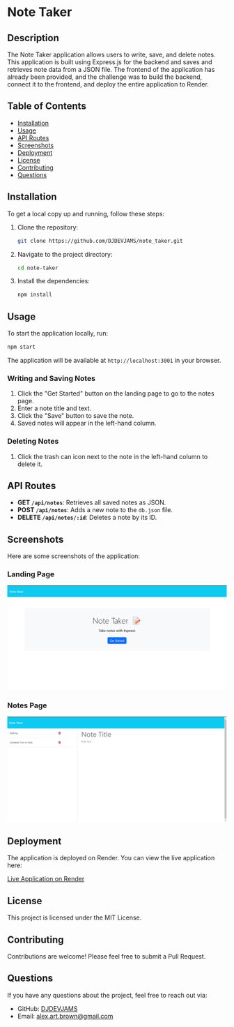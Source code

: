 
# Note Taker

## Description

The Note Taker application allows users to write, save, and delete notes. This application is built using Express.js for the backend and saves and retrieves note data from a JSON file. The frontend of the application has already been provided, and the challenge was to build the backend, connect it to the frontend, and deploy the entire application to Render.

## Table of Contents

- [Installation](#installation)
- [Usage](#usage)
- [API Routes](#api-routes)
- [Screenshots](#screenshots)
- [Deployment](#deployment)
- [License](#license)
- [Contributing](#contributing)
- [Questions](#questions)

## Installation

To get a local copy up and running, follow these steps:

1. Clone the repository:
   ```bash
   git clone https://github.com/DJDEVJAMS/note_taker.git
   ```
2. Navigate to the project directory:
   ```bash
   cd note-taker
   ```
3. Install the dependencies:
   ```bash
   npm install
   ```

## Usage

To start the application locally, run:

```bash
npm start
```

The application will be available at `http://localhost:3001` in your browser.

### Writing and Saving Notes

1. Click the "Get Started" button on the landing page to go to the notes page.
2. Enter a note title and text.
3. Click the "Save" button to save the note.
4. Saved notes will appear in the left-hand column.

### Deleting Notes

1. Click the trash can icon next to the note in the left-hand column to delete it.

## API Routes

- **GET `/api/notes`**: Retrieves all saved notes as JSON.
- **POST `/api/notes`**: Adds a new note to the `db.json` file.
- **DELETE `/api/notes/:id`**: Deletes a note by its ID.

## Screenshots

Here are some screenshots of the application:

### Landing Page
![Landing Page](./screenshots/landing-page.png)

### Notes Page
![Notes Page](./screenshots/notes-page.png)

## Deployment

The application is deployed on Render. You can view the live application here:

[Live Application on Render](https://note-taker-rv2u.onrender.com/)

## License

This project is licensed under the MIT License.

## Contributing

Contributions are welcome! Please feel free to submit a Pull Request.

## Questions

If you have any questions about the project, feel free to reach out via:

- GitHub: [DJDEVJAMS](https://github.com/DJdevjams)
- Email: alex.art.brown@gmail.com
